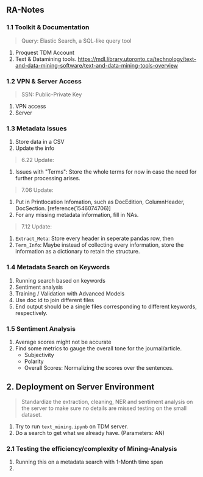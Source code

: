 ## RA-Notes

### 1.1 Toolkit & Documentation

> Query: Elastic Search, a SQL-like query tool
1. Proquest TDM Account
2. Text & Datamining tools. https://mdl.library.utoronto.ca/technology/text-and-data-mining-software/text-and-data-mining-tools-overview

   
### 1.2  VPN & Server Access

> SSN: Public-Private Key

1. VPN access
2. Server

### 1.3 Metadata Issues

1. Store data in a CSV
2. Update the info 

> 6.22 Update: 
1. Issues with "Terms": Store the whole terms for now in case the need for further processing arises. 

> 7.06 Update:
1. Put in Printlocation Infomation, such as DocEdition, ColumnHeader, DocSection. [reference(1546074706)]
2. For any missing metadata information, fill in NAs. 

> 7.12 Update:
1. `Extract_Meta`: Store every header in seperate pandas row, then 
2. `Term_Info`: Maybe instead of collecting every information, store the information as a dictionary to retain the structure. 

### 1.4 Metadata Search on Keywords

1. Running search based on keywords
2. Sentiment analysis
3. Training / Validation with Advanced Models
4. Use doc id to join different files
5. End output should be a single files corresponding to different keywords, respectively.

### 1.5 Sentiment Analysis

1. Average scores might not be accurate 
2. Find some metrics to gauge the overall tone for the journal/article. 
    - Subjectivity
    - Polarity
    - Overall Scores: Normalizing the scores over the sentences. 

## 2. Deployment on Server Environment

> Standardize the extraction, cleaning, NER and sentiment analysis on the server to make sure no details are missed testing on the small dataset.
1. Try to run `text_mining.ipynb` on TDM server. 
2. Do a search to get what we already have. (Parameters: AN)



### 2.1 Testing the efficiency/complexity of Mining-Analysis

1. Running this on a metadata search with 1-Month time span
2. 
